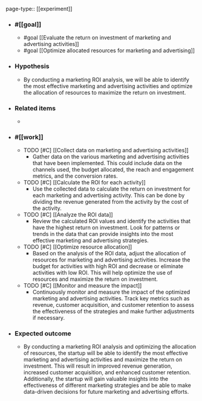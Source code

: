 page-type:: [[experiment]]



  - ### #[[goal]]
    - #goal [[Evaluate the return on investment of marketing and advertising activities]]
    - #goal [[Optimize allocated resources for marketing and advertising]]
  - ### Hypothesis
    - By conducting a marketing ROI analysis, we will be able to identify the most effective marketing and advertising activities and optimize the allocation of resources to maximize the return on investment.
  - ### Related items
    - 
  - ### #[[work]]
    - TODO [#C] [[Collect data on marketing and advertising activities]]
      - Gather data on the various marketing and advertising activities that have been implemented. This could include data on the channels used, the budget allocated, the reach and engagement metrics, and the conversion rates.
    - TODO [#C] [[Calculate the ROI for each activity]]
      - Use the collected data to calculate the return on investment for each marketing and advertising activity. This can be done by dividing the revenue generated from the activity by the cost of the activity.
    - TODO [#C] [[Analyze the ROI data]]
      - Review the calculated ROI values and identify the activities that have the highest return on investment. Look for patterns or trends in the data that can provide insights into the most effective marketing and advertising strategies.
    - TODO [#C] [[Optimize resource allocation]]
      - Based on the analysis of the ROI data, adjust the allocation of resources for marketing and advertising activities. Increase the budget for activities with high ROI and decrease or eliminate activities with low ROI. This will help optimize the use of resources and maximize the return on investment.
    - TODO [#C] [[Monitor and measure the impact]]
      - Continuously monitor and measure the impact of the optimized marketing and advertising activities. Track key metrics such as revenue, customer acquisition, and customer retention to assess the effectiveness of the strategies and make further adjustments if necessary.
  - ### Expected outcome
    - By conducting a marketing ROI analysis and optimizing the allocation of resources, the startup will be able to identify the most effective marketing and advertising activities and maximize the return on investment. This will result in improved revenue generation, increased customer acquisition, and enhanced customer retention. Additionally, the startup will gain valuable insights into the effectiveness of different marketing strategies and be able to make data-driven decisions for future marketing and advertising efforts.











